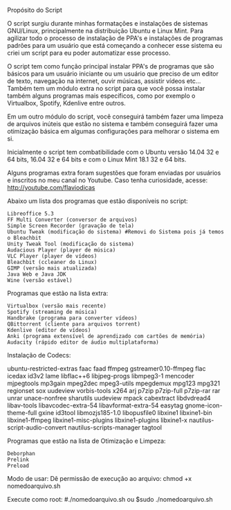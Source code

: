 Propósito do Script

O script surgiu durante minhas formatações e instalações de sistemas GNU/Linux, principalmente na distribuição Ubuntu e Linux Mint. Para agilizar todo o processo de instalação de PPA's e instalações de programas padrões para um usuário que está começando a conhecer esse sistema eu criei um script para eu poder automatizar esse processo.

O script tem como função principal instalar PPA's de programas que são básicos para um usuário iniciante ou um usuário que preciso de um editor de texto, navegação na internet, ouvir músicas, assistir vídeos etc... Também tem um módulo extra no script para que você possa instalar também alguns programas mais específicos, como por exemplo o Virtualbox, Spotify, Kdenlive entre outros.

Em um outro módulo do script, você conseguirá também fazer uma limpeza de arquivos inúteis que estão no sistema e também conseguirá fazer uma otimização básica em algumas configurações para melhorar o sistema em si.

Inicialmente o script tem combatibilidade com o Ubuntu versão 14.04 32 e 64 bits, 16.04 32 e 64 bits e com o Linux Mint 18.1 32 e 64 bits.

Alguns programas extra foram sugestões que foram enviadas por usuários e inscritos no meu canal no Youtube. Caso tenha curiosidade, acesse: http://youtube.com/flaviodicas

Abaixo um lista dos programas que estão disponíveis no script:

    Libreoffice 5.3
    FF Multi Converter (conversor de arquivos)
    Simple Screen Recorder (gravação de tela)
    Ubuntu Tweak (modificação do sistema) #Removi do Sistema pois já temos o Bleachbit
    Unity Tweak Tool (modificação do sistema) 
    Audacious Player (player de música)
    VLC Player (player de vídeos)
    Bleachbit (ccleaner do Linux)
    GIMP (versão mais atualizada)
    Java Web e Java JDK
    Wine (versão estável)

Programas que estão na lista extra:

    Virtualbox (versão mais recente)
    Spotify (streaming de música)
    Handbrake (programa para converter vídeos)
    QBittorrent (cliente para arquivos torrent)
    Kdenlive (editor de vídeos)
    Anki (programa extensível de aprendizado com cartões de memória)
    Audacity (rápido editor de áudio multiplataforma)

Instalação de Codecs:

ubuntu-restricted-extras faac faad ffmpeg gstreamer0.10-ffmpeg flac icedax id3v2 lame libflac++6 libjpeg-progs libmpeg3-1 mencoder mjpegtools mp3gain mpeg2dec mpeg3-utils mpegdemux mpg123 mpg321 regionset sox uudeview vorbis-tools x264 arj p7zip p7zip-full p7zip-rar rar unrar unace-nonfree sharutils uudeview mpack cabextract libdvdread4 libav-tools libavcodec-extra-54 libavformat-extra-54 easytag gnome-icon-theme-full gxine id3tool libmozjs185-1.0 libopusfile0 libxine1 libxine1-bin libxine1-ffmpeg libxine1-misc-plugins libxine1-plugins libxine1-x nautilus-script-audio-convert nautilus-scripts-manager tagtool

Programas que estão na lista de Otimização e Limpeza:

    Deborphan
    Prelink
    Preload

Modo de usar:
Dê permissão de execução ao arquivo:
    chmod +x nomedoarquivo.sh

Execute como root: 
    #./nomedoarquivo.sh ou 
    $sudo ./nomedoarquivo.sh



